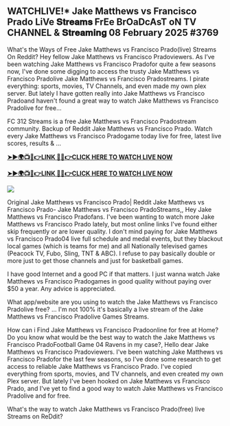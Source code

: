 ## WATCHLIVE!* Jake Matthews vs Francisco Prado LiVe 𝐒𝐭𝐫𝐞𝐚𝐦𝐬 FrEe BrOaDcAsT oN TV CHANNEL & 𝐒𝐭𝐫𝐞𝐚𝐦𝐢𝐧𝐠 08 February 2025 #3769

What's the Ways of Free Jake Matthews vs Francisco Prado(live) Streams On Reddit? Hey fellow Jake Matthews vs Francisco Pradoviewers. As I’ve been watching Jake Matthews vs Francisco Pradofor quite a few seasons now, I've done some digging to access the trusty Jake Matthews vs Francisco Pradolive Jake Matthews vs Francisco Pradostreams. I pirate everything: sports, movies, TV Channels, and even made my own plex server. But lately I have gotten really into Jake Matthews vs Francisco Pradoand haven't found a great way to watch Jake Matthews vs Francisco Pradolive for free...

FC 312 Streams is a free Jake Matthews vs Francisco Pradostream community. Backup of Reddit Jake Matthews vs Francisco Prado. Watch every Jake Matthews vs Francisco Pradogame today live for free, latest live scores, results & ...

 **[➤►🌍📺📱👉LINK 🔴✅👉CLICK HERE TO WATCH LIVE NOW](https://asho-paad-khao.blogspot.com/2025/02/uf.html)**

**[➤►🌍📺📱👉LINK 🔴✅👉CLICK HERE TO WATCH LIVE NOW](https://asho-paad-khao.blogspot.com/2025/02/uf.html)**

[![](https://blogger.googleusercontent.com/img/b/R29vZ2xl/AVvXsEhPny_OcYwXNkoBv2GQS7pdU8zWexW1VOdQ00RvjBySHV-GOUMqWZMYlbJ9_ZesDjY7BIETpQ2E1DMCxGBPyeQdh1O8NvNKACAa6RXHuc-G55Zcd-Ie1FI3PxSwA-jS2U8_hGP5Eo3jhchJKpcjTJR-GnapCXmL3McY3Q9yVtiVFbkNW9bHDVuQ5UZp8Ig/w524-h295/UFC%20Main.gif)](https://asho-paad-khao.blogspot.com/2025/02/uf.html)

Original Jake Matthews vs Francisco Prado| Reddit Jake Matthews vs Francisco Prado- Jake Matthews vs Francisco PradoStreams,, Hey Jake Matthews vs Francisco Pradofans. I've been wanting to watch more Jake Matthews vs Francisco Prado lately, but most online links I've found either skip frequently or are lower quality. I don't mind paying for Jake Matthews vs Francisco Prado04 live full schedule and medal events, but they blackout local games (which is teams for me) and all Nationally televised games (Peacock TV, Fubo, Sling, TNT & ABC). I refuse to pay basically double or more just to get those channels and just for basketball games.

I have good Internet and a good PC if that matters. I just wanna watch Jake Matthews vs Francisco Pradogames in good quality without paying over $50 a year. Any advice is appreciated.

What app/website are you using to watch the Jake Matthews vs Francisco Pradolive free? ... I'm not 100% it's basically a live stream of the Jake Matthews vs Francisco Pradolive Games Streams.

How can i Find Jake Matthews vs Francisco Pradoonline for free at Home? Do you know what would be the best way to watch the Jake Matthews vs Francisco PradoFootball Game 04 Ravens in my case?, Hello dear Jake Matthews vs Francisco Pradoviewers. I've been watching Jake Matthews vs Francisco Pradofor the last few seasons, so I've done some research to get access to reliable Jake Matthews vs Francisco Prado. I've copied everything from sports, movies, and TV channels, and even created my own Plex server. But lately I've been hooked on Jake Matthews vs Francisco Prado, and I've yet to find a good way to watch Jake Matthews vs Francisco Pradolive and for free.

What's the way to watch Jake Matthews vs Francisco Prado(free) live Streams on ReDdit?
